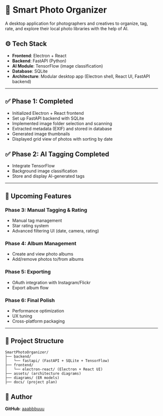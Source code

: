 # 📸 Smart Photo Organizer

A desktop application for photographers and creatives to organize, tag, rate, and explore their local photo libraries with the help of AI.

## ⚙️ Tech Stack

- **Frontend**: Electron + React
- **Backend**: FastAPI (Python)
- **AI Module**: TensorFlow (image classification)
- **Database**: SQLite
- **Architecture**: Modular desktop app (Electron shell, React UI, FastAPI backend)

---

## ✅ Phase 1: Completed

- Initialized Electron + React frontend
- Set up FastAPI backend with SQLite
- Implemented image folder selection and scanning
- Extracted metadata (EXIF) and stored in database
- Generated image thumbnails
- Displayed grid view of photos with sorting by date

## ✅ Phase 2: AI Tagging Completed
- Integrate TensorFlow
- Background image classification
- Store and display AI-generated tags

---

## 🚀 Upcoming Features

### Phase 3: Manual Tagging & Rating
- Manual tag management
- Star rating system
- Advanced filtering UI (date, camera, rating)

### Phase 4: Album Management
- Create and view photo albums
- Add/remove photos to/from albums

### Phase 5: Exporting
- OAuth integration with Instagram/Flickr
- Export album flow

### Phase 6: Final Polish
- Performance optimization
- UX tuning
- Cross-platform packaging

---

## 📁 Project Structure

```
SmartPhotoOrganizer/
├── backend/
│   └── fastapi/ (FastAPI + SQLite + TensorFlow)
├── frontend/
│   └── electron-react/ (Electron + React UI)
├── assets/ (architecture diagrams)
├── diagrams/ (ER models)
├── docs/ (project plan)
```

## 🧠 Author

**GitHub**: [aaabbbuuu](https://github.com/aaabbbuuu)
